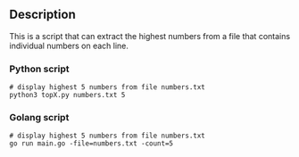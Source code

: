 
## Description

This is a script that can extract the highest numbers from a file that contains individual numbers on each line.

### Python script
```
# display highest 5 numbers from file numbers.txt
python3 topX.py numbers.txt 5
```

### Golang script
```
# display highest 5 numbers from file numbers.txt
go run main.go -file=numbers.txt -count=5
```